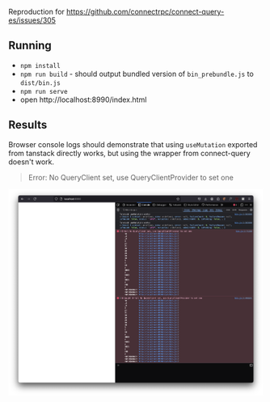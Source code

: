 Reproduction for https://github.com/connectrpc/connect-query-es/issues/305

## Running
- `npm install`
- `npm run build` - should output bundled version of `bin_prebundle.js` to `dist/bin.js` 
- `npm run serve`
- open http://localhost:8990/index.html

## Results
Browser console logs should demonstrate that using `useMutation` exported from tanstack directly works, but using the wrapper from connect-query doesn't work. 

> Error: No QueryClient set, use QueryClientProvider to set one

![screenshot of browser window demonstrating above error](screenshot.png)

